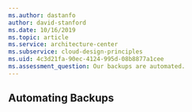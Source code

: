 ```yaml
---
ms.author: dastanfo
author: david-stanford
ms.date: 10/16/2019
ms.topic: article
ms.service: architecture-center
ms.subservice: cloud-design-principles
ms.uid: 4c3d21fa-90ec-4124-995d-08b8877a1cee
ms.assessment_question: Our backups are automated. 
---
```

## Automating Backups


